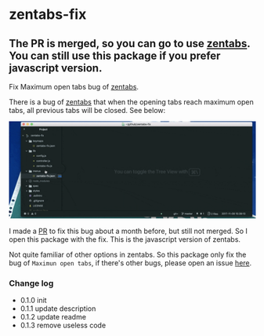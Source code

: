# zentabs-fix

## The PR is merged, so you can go to use [zentabs](https://atom.io/packages/zentabs). You can still use this package if you prefer javascript version.

Fix Maximum open tabs bug of [zentabs](https://atom.io/packages/zentabs).

There is a bug of [zentabs](https://atom.io/packages/zentabs) that when the opening tabs reach maximum open tabs, all previous tabs will be closed.
See below:

![bug demo](https://raw.githubusercontent.com/yubaoquan/yubaoquan.github.io/master/images/zentabs-fix/zentabs-bug.gif)

I made a [PR](https://github.com/ArnaudRinquin/atom-zentabs/pull/46) to fix this bug about a month before, but still not merged. So I open this package with the fix. This is the javascript version of zentabs.

Not quite familiar of other options in zentabs. So this package only fix the bug of `Maximun open tabs`, if there's other bugs, please open an issue [here](https://github.com/yubaoquan/zentabs-fix/issues).

### Change log

- 0.1.0 init
- 0.1.1 update description
- 0.1.2 update readme
- 0.1.3 remove useless code
